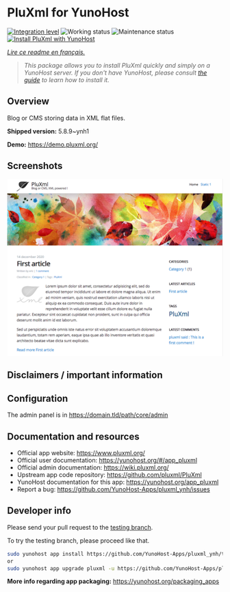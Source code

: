 <!--
N.B.: This README was automatically generated by https://github.com/YunoHost/apps/tree/master/tools/README-generator
It shall NOT be edited by hand.
-->

# PluXml for YunoHost

[![Integration level](https://dash.yunohost.org/integration/pluxml.svg)](https://dash.yunohost.org/appci/app/pluxml) ![Working status](https://ci-apps.yunohost.org/ci/badges/pluxml.status.svg) ![Maintenance status](https://ci-apps.yunohost.org/ci/badges/pluxml.maintain.svg)  
[![Install PluXml with YunoHost](https://install-app.yunohost.org/install-with-yunohost.svg)](https://install-app.yunohost.org/?app=pluxml)

*[Lire ce readme en français.](./README_fr.md)*

> *This package allows you to install PluXml quickly and simply on a YunoHost server.
If you don't have YunoHost, please consult [the guide](https://yunohost.org/#/install) to learn how to install it.*

## Overview

Blog or CMS storing data in XML flat files.


**Shipped version:** 5.8.9~ynh1


**Demo:** https://demo.pluxml.org/

## Screenshots

![Screenshot of PluXml](./doc/screenshots/screenshot.png)

## Disclaimers / important information

## Configuration

The admin panel is in https://domain.tld/path/core/admin

## Documentation and resources

* Official app website: <https://www.pluxml.org/>
* Official user documentation: <https://yunohost.org/#/app_pluxml>
* Official admin documentation: <https://wiki.pluxml.org/>
* Upstream app code repository: <https://github.com/pluxml/PluXml>
* YunoHost documentation for this app: <https://yunohost.org/app_pluxml>
* Report a bug: <https://github.com/YunoHost-Apps/pluxml_ynh/issues>

## Developer info

Please send your pull request to the [testing branch](https://github.com/YunoHost-Apps/pluxml_ynh/tree/testing).

To try the testing branch, please proceed like that.

``` bash
sudo yunohost app install https://github.com/YunoHost-Apps/pluxml_ynh/tree/testing --debug
or
sudo yunohost app upgrade pluxml -u https://github.com/YunoHost-Apps/pluxml_ynh/tree/testing --debug
```

**More info regarding app packaging:** <https://yunohost.org/packaging_apps>
